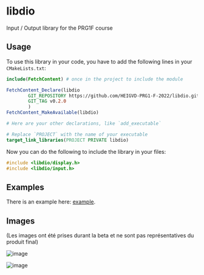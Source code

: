 # libdio

Input / Output library for the PRG1F course

## Usage

To use this library in your code, you have to add the following lines in your `CMakeLists.txt`:

```cmake
include(FetchContent) # once in the project to include the module

FetchContent_Declare(libdio
        GIT_REPOSITORY https://github.com/HEIGVD-PRG1-F-2022/libdio.git
        GIT_TAG v0.2.0
        )
FetchContent_MakeAvailable(libdio)

# Here are your other declarations, like `add_executable`

# Replace `PROJECT` with the name of your executable
target_link_libraries(PROJECT PRIVATE libdio)
```

Now you can do the following to include the library in your files:

```c++
#include <libdio/display.h>
#include <libdio/input.h>
```

## Examples

There is an example here: [example](example/main.cpp).

## Images

(Les images ont été prises durant la beta et ne sont pas représentatives du produit final)

![image](https://user-images.githubusercontent.com/46396184/202451747-80dc852e-b7df-4511-9a0b-6907789343b7.png)

![image](https://user-images.githubusercontent.com/46396184/202451486-d65ad651-b26e-4ddf-8b79-2c10e40fdb47.png)
